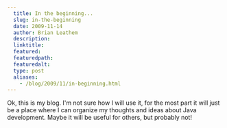 ```yaml
---
  title: In the beginning...
  slug: in-the-beginning
  date: 2009-11-14
  author: Brian Leathem
  description:
  linktitle:
  featured:
  featuredpath:
  featuredalt:
  type: post
  aliases:
    - /blog/2009/11/in-beginning.html
---
```


Ok, this is my blog.  I'm not sure how I will use it, for the most part it will just be a place where I can organize my thoughts and ideas about Java development.  Maybe it will be useful for others, but probably not!
